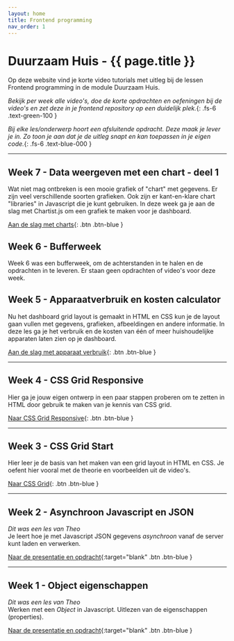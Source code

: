 ```yaml
---
layout: home
title: Frontend programming
nav_order: 1
---
```


# Duurzaam Huis - {{ page.title }}

Op deze website vind je korte video tutorials met uitleg bij de lessen Frontend programming in de module Duurzaam Huis.

*Bekijk per week alle video's, doe de korte opdrachten en oefeningen bij de video's en zet deze in je frontend repository op een duidelijk plek.*{: .fs-6 .text-green-100 }

*Bij elke les/onderwerp hoort een afsluitende opdracht. Deze maak je lever je in. Zo toon je aan dat je de uitleg snapt en kan toepassen in je eigen code.*{: .fs-6 .text-blue-000 }

---
## Week 7 - Data weergeven met een chart - deel 1
Wat niet mag ontbreken is een mooie grafiek of "chart" met gegevens. Er zijn veel verschillende soorten grafieken.
Ook zijn er kant-en-klare chart "libraries" in Javascript die je kunt gebruiken.
In deze week ga je aan de slag met Chartist.js om een grafiek te maken voor je dashboard.

[Aan de slag met charts](data-chart-1){: .btn .btn-blue }


## Week 6 - Bufferweek
Week 6 was een bufferweek, om de achterstanden in te halen en de opdrachten in te leveren. Er staan geen opdrachten of video's voor deze week.


## Week 5 - Apparaatverbruik en kosten calculator
Nu het dashboard grid layout is gemaakt in HTML en CSS kun je de layout gaan vullen met gegevens, grafieken, afbeeldingen en andere informatie.
In deze les ga je het verbruik en de kosten van één of meer huishoudelijke apparaten laten zien op je dashboard.

[Aan de slag met apparaat verbruik](apparaat-verbruik){: .btn .btn-blue }

---

## Week 4 - CSS Grid Responsive
Hier ga je jouw eigen ontwerp in een paar stappen proberen om te zetten in HTML door gebruik te maken van je kennis van CSS grid.

[Naar CSS Grid Responsive](css-grid-responsive){: .btn .btn-blue }

---

## Week 3 - CSS Grid Start
Hier leer je de basis van het maken van een grid layout in HTML en CSS.
Je oefent hier vooral met de theorie en voorbeelden uit de video's.

[Naar CSS Grid](css-grid-start){: .btn .btn-blue }

---

## Week 2 - Asynchroon Javascript en JSON
*Dit was een les van Theo*  
Je leert hoe je met Javascript JSON gegevens *asynchroon* vanaf de server kunt laden en verwerken.

[Naar de presentatie en opdracht](https://blanken5.home.xs4all.nl/webSlidesPresentaties/importJSON.html#slide=1){:target="blank" .btn .btn-blue }

---

## Week 1 - Object eigenschappen
*Dit was een les van Theo*  
Werken met een *Object* in Javascript. Uitlezen van de eigenschappen (properties).

[Naar de presentatie en opdracht](https://blanken5.home.xs4all.nl/webSlidesPresentaties/objectEigenschappen.html#slide=1){:target="blank" .btn .btn-blue }





